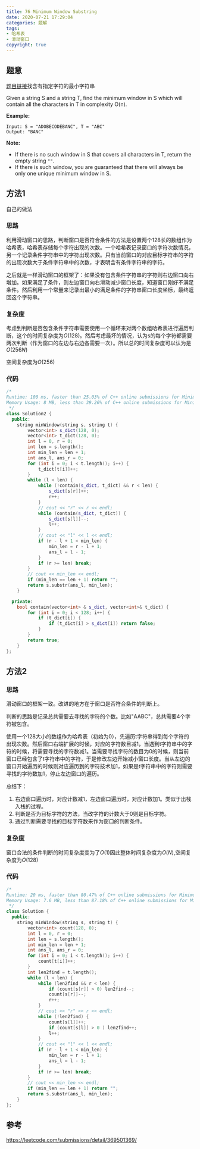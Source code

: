 ```yaml
---
title: 76 Minimum Window Substring
date: 2020-07-21 17:29:04
categories: 题解
tags:
- 哈希表
- 滑动窗口
copyright: true
---
```


## 题意

[题目链接](https://leetcode.com/problems/minimum-window-substring/)找含有指定字符的最小字符串

Given a string S and a string T, find the minimum window in S which will contain all the characters in T in complexity O(n).

**Example:**

```
Input: S = "ADOBECODEBANC", T = "ABC"
Output: "BANC"
```

**Note:**

- If there is no such window in S that covers all characters in T, return the empty string `""`.
- If there is such window, you are guaranteed that there will always be only one unique minimum window in S.

## 方法1

自己的做法

### 思路

利用滑动窗口的思路，判断窗口是否符合条件的方法是设置两个128长的数组作为哈希表，哈希表存储每个字符出现的次数。一个哈希表记录窗口的字符次数情况，另一个记录条件字符串中的字符出现次数。只有当前窗口的对应目标字符串的字符的出现次数大于条件字符串中的次数，才表明含有条件字符串的字符。

之后就是一样滑动窗口的框架了：如果没有包含条件字符串的字符则右边窗口向右增加。如果满足了条件，则左边窗口向右滑动减少窗口长度，知道窗口刚好不满足条件。然后利用一个常量来记录出最小的满足条件的字符串窗口长度坐标，最终返回这个字符串。

### 复杂度

考虑到判断是否包含条件字符串需要使用一个循环来对两个数组哈希表进行遍历判断，这个的时间复杂度为$O(128)$。然后考虑最坏的情况，认为s的每个字符都需要两次判断（作为窗口的左边与右边各需要一次）。所以总的时间复杂度可以认为是$O(256N)$

空间复杂度为$O(256)$

### 代码

```cc
/*
Runtime: 100 ms, faster than 25.03% of C++ online submissions for Minimum Window Substring.
Memory Usage: 8 MB, less than 39.26% of C++ online submissions for Minimum Window Substring.
 */
class Solution2 {
  public:
	string minWindow(string s, string t) {
		vector<int> s_dict(128, 0);
		vector<int> t_dict(128, 0);
		int l = 0, r = 0;
		int len = s.length();
		int min_len = len + 1;
		int ans_l, ans_r = 0;
		for (int i = 0; i < t.length(); i++) {
			t_dict[t[i]]++;
		}
		while (l < len) {
			while (!contain(s_dict, t_dict) && r < len) {
				s_dict[s[r]]++;
				r++;
			}
			// cout << "r" << r << endl;
			while (contain(s_dict, t_dict)) {
				s_dict[s[l]]--;
				l++;
			}
			// cout << "l" << l << endl;
			if (r - l + 1 < min_len) {
				min_len = r - l + 1;
				ans_l = l - 1;
			}
			if (r >= len) break;
		}
		// cout << min_len << endl;
		if (min_len == len + 1) return "";
		return s.substr(ans_l, min_len);
	}

  private:
	bool contain(vector<int> & s_dict, vector<int>& t_dict) {
		for (int i = 0; i < 128; i++) {
			if (t_dict[i]) {
				if (t_dict[i] > s_dict[i]) return false;
			}
		}
		return true;
	}
};
```

## 方法2

### 思路

滑动窗口的框架一致。改进的地方在于窗口是否符合条件的判断上。

判断的思路是记录总共需要去寻找的字符的个数。比如"AABC"，总共需要4个字符被包含。

使用一个128大小的数组作为哈希表（初始为0），先遍历t字符串得到每个字符的出现次数。然后窗口右端扩展的时候，对应的字符数目减1，当遇到t字符串中的字符的时候，将需要寻找的字符数减1。当需要寻找字符的数目为0的时候，则当前窗口已经包含了t字符串中的字符，于是修改左边开始减小窗口长度。当从左边的窗口开始遍历的时候则对应遍历到的字符技术加1，如果是t字符串中的字符则需要寻找的字符数加1，停止左边窗口的遍历。

总结下：

1. 右边窗口遍历时，对应计数减1，左边窗口遍历时，对应计数加1。类似于出栈入栈的过程。
2. 判断是否为目标字符的方法，当改字符的计数大于0则是目标字符。
3. 通过判断需要寻找的目标字符数来作为窗口的判断条件。

### 复杂度

窗口合法的条件判断的时间复杂度变为了$O(1)$因此整体时间复杂度为$O(N)$,空间复杂度为$O(128)$

### 代码

```cc
/*
Runtime: 20 ms, faster than 80.47% of C++ online submissions for Minimum Window Substring.
Memory Usage: 7.6 MB, less than 87.18% of C++ online submissions for Minimum Window Substring.
 */
class Solution {
  public:
	string minWindow(string s, string t) {
		vector<int> count(128, 0);
		int l = 0, r = 0;
		int len = s.length();
		int min_len = len + 1;
		int ans_l, ans_r = 0;
		for (int i = 0; i < t.length(); i++) {
			count[t[i]]++;
		}
		int len2find = t.length();
		while (l < len) {
			while (len2find && r < len) {
				if (count[s[r]] > 0) len2find--;
				count[s[r]]--;
				r++;
			}
			// cout << "r" << r << endl;
			while (!len2find) {
				count[s[l]]++;
				if (count[s[l]] > 0 ) len2find++;
				l++;
			}
			// cout << "l" << l << endl;
			if (r - l + 1 < min_len) {
				min_len = r - l + 1;
				ans_l = l - 1;
			}
			if (r >= len) break;
		}
		// cout << min_len << endl;
		if (min_len == len + 1) return "";
		return s.substr(ans_l, min_len);
	}
};
```

## 参考

https://leetcode.com/submissions/detail/369501369/
